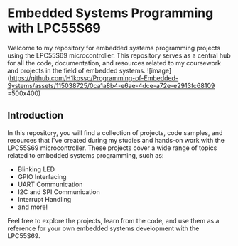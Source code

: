 # Embedded Systems Programming with LPC55S69

Welcome to my repository for embedded systems programming projects using the LPC55S69 microcontroller. This repository serves as a central hub for all the code, documentation, and resources related to my coursework and projects in the field of embedded systems.
![image](https://github.com/H1kosso/Programming-of-Embedded-Systems/assets/115038725/0ca1a8b4-e6ae-4dce-a72e-e2913fc68109 =500x400)


## Introduction
In this repository, you will find a collection of projects, code samples, and resources that I've created during my studies and hands-on work with the LPC55S69 microcontroller. These projects cover a wide range of topics related to embedded systems programming, such as:

- Blinking LED
- GPIO Interfacing
- UART Communication
- I2C and SPI Communication
- Interrupt Handling
- and more!

Feel free to explore the projects, learn from the code, and use them as a reference for your own embedded systems development with the LPC55S69.

